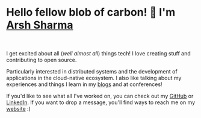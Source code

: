 <h1 align='left'>Hello fellow blob of carbon! 👋 I'm <a href="http://rinkiyakedad.github.io/">Arsh Sharma</a></h1></br>

I get excited about all (*well almost all*) things tech! I love creating stuff and contributing to open source.

Particularly interested in distributed systems and the development of applications in the cloud-native ecosystem. I also like talking about my experiences and things I learn in my [blogs](http://rinkiyakedad.github.io/tags) and at conferences!

If you'd like to see what all I've worked on, you can check out my [GitHub](https://github.com/RinkiyaKeDad) or [LinkedIn](https://www.linkedin.com/in/arsh4/). If you want to drop a message, you'll find ways to reach me on my [website](http://rinkiyakedad.github.io/) :)

